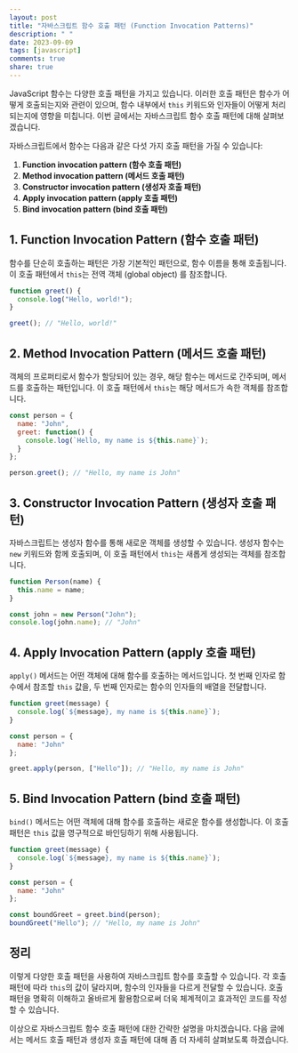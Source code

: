 ```yaml
---
layout: post
title: "자바스크립트 함수 호출 패턴 (Function Invocation Patterns)"
description: " "
date: 2023-09-09
tags: [javascript]
comments: true
share: true
---
```


JavaScript 함수는 다양한 호출 패턴을 가지고 있습니다. 이러한 호출 패턴은 함수가 어떻게 호출되는지와 관련이 있으며, 함수 내부에서 `this` 키워드와 인자들이 어떻게 처리되는지에 영향을 미칩니다. 이번 글에서는 자바스크립트 함수 호출 패턴에 대해 살펴보겠습니다.

자바스크립트에서 함수는 다음과 같은 다섯 가지 호출 패턴을 가질 수 있습니다:

1. **Function invocation pattern (함수 호출 패턴)**
2. **Method invocation pattern (메서드 호출 패턴)**
3. **Constructor invocation pattern (생성자 호출 패턴)**
4. **Apply invocation pattern (apply 호출 패턴)**
5. **Bind invocation pattern (bind 호출 패턴)**

## 1. Function Invocation Pattern (함수 호출 패턴)

함수를 단순히 호출하는 패턴은 가장 기본적인 패턴으로, 함수 이름을 통해 호출됩니다. 이 호출 패턴에서 `this`는 전역 객체 (global object) 를 참조합니다.

```javascript
function greet() {
  console.log("Hello, world!");
}

greet(); // "Hello, world!"
```

## 2. Method Invocation Pattern (메서드 호출 패턴)

객체의 프로퍼티로서 함수가 할당되어 있는 경우, 해당 함수는 메서드로 간주되며, 메서드를 호출하는 패턴입니다. 이 호출 패턴에서 `this`는 해당 메서드가 속한 객체를 참조합니다.

```javascript
const person = {
  name: "John",
  greet: function() {
    console.log(`Hello, my name is ${this.name}`);
  }
};

person.greet(); // "Hello, my name is John"
```

## 3. Constructor Invocation Pattern (생성자 호출 패턴)

자바스크립트는 생성자 함수를 통해 새로운 객체를 생성할 수 있습니다. 생성자 함수는 `new` 키워드와 함께 호출되며, 이 호출 패턴에서 `this`는 새롭게 생성되는 객체를 참조합니다.

```javascript
function Person(name) {
  this.name = name;
}

const john = new Person("John");
console.log(john.name); // "John"
```

## 4. Apply Invocation Pattern (apply 호출 패턴)

`apply()` 메서드는 어떤 객체에 대해 함수를 호출하는 메서드입니다. 첫 번째 인자로 함수에서 참조할 `this` 값을, 두 번째 인자로는 함수의 인자들의 배열을 전달합니다.

```javascript
function greet(message) {
  console.log(`${message}, my name is ${this.name}`);
}

const person = {
  name: "John"
};

greet.apply(person, ["Hello"]); // "Hello, my name is John"
```

## 5. Bind Invocation Pattern (bind 호출 패턴)

`bind()` 메서드는 어떤 객체에 대해 함수를 호출하는 새로운 함수를 생성합니다. 이 호출 패턴은 `this` 값을 영구적으로 바인딩하기 위해 사용됩니다.

```javascript
function greet(message) {
  console.log(`${message}, my name is ${this.name}`);
}

const person = {
  name: "John"
};

const boundGreet = greet.bind(person);
boundGreet("Hello"); // "Hello, my name is John"
```

## 정리

이렇게 다양한 호출 패턴을 사용하여 자바스크립트 함수를 호출할 수 있습니다. 각 호출 패턴에 따라 `this`의 값이 달라지며, 함수의 인자들을 다르게 전달할 수 있습니다. 호출 패턴을 명확히 이해하고 올바르게 활용함으로써 더욱 체계적이고 효과적인 코드를 작성할 수 있습니다.

이상으로 자바스크립트 함수 호출 패턴에 대한 간략한 설명을 마치겠습니다. 다음 글에서는 메서드 호출 패턴과 생성자 호출 패턴에 대해 좀 더 자세히 살펴보도록 하겠습니다.